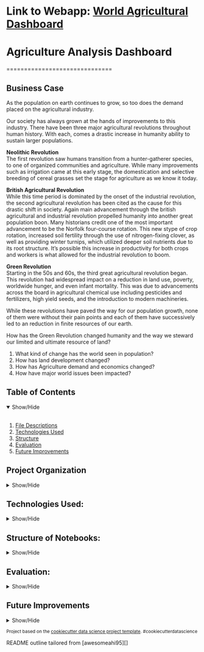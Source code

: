 # Link to Webapp: <a href="https://agricultural-analysis.herokuapp.com/" target="_blank">World Agricultural Dashboard</a>
# Agriculture Analysis Dashboard
==============================

## Business Case
<a name="Business_Case"></a>

As the population on earth continues to grow, so too does the demand placed on the agricultural industry. 

Our society has always grown at the hands of improvements to this industry. There have been three major agricultural revolutions throughout human history. With each, comes a drastic increase in humanity ability to sustain larger populations. 

 **Neolithic Revolution** <br>
The first revolution saw humans transition from a hunter-gatherer species, to one of organized communities and agriculture. While many improvements such as irrigation came at this early stage, the domestication and selective breeding of cereal grasses set the stage for agriculture as we know it today. 

**British Agricultural Revolution**<br>
While this time period is dominated by the onset of the industrial revolution, the second agricultural revolution has been cited as the cause for this drastic shift in society. Again main advancement through the british agricultural and industrial revolution propelled humanity into another great population boon. Many historians credit one of the most important advancement to be the Norfolk four-course rotation. This new stype of crop rotation, increased soil fertility through the use of nitrogen-fixing clover, as well as providing winter turnips, which utilized deeper soil nutrients due to its root structure. It’s possible this increase in productivity for both crops and workers is what allowed for the industrial revolution to boom.

**Green Revolution**<br>
Starting in the 50s and 60s, the third great agricultural revolution began. This revolution had widespread impact on a reduction in land use, poverty, worldwide hunger, and even infant mortality. This was due to advancements across the board in agricultural chemical use including pesticides and fertilizers, high yield seeds, and the introduction to modern machineries. 

While these revolutions have paved the way for our population growth, none of them were without their pain points and each of them have successively led to an reduction in finite resources of our earth. 

How has the Green Revolution changed humanity and the way we steward our limited and ultimate resource of land?

1. What kind of change has the world seen in population?
2. How has land development changed?
3. How has Agriculture demand and economics changed? 
4. How have major world issues been impacted?

## Table of Contents
<details open>
  <summary>Show/Hide</summary>
  <br>
 
1. [ File Descriptions ](#File_Description)
2. [ Technologies Used ](#Technologies_Used)    
3. [ Structure ](#Structure)
4. [ Evaluation ](#Evaluation)
5. [ Future Improvements ](#Future_Improvements)

</details>


## Project Organization

<details>
<a name="File_Description"></a>
<summary>Show/Hide</summary>
 <br>


    ├── LICENSE
    ├── .gitignore
    ├── README.md          <- The top-level README for developers using this project.
    │
    ├── agenv              <- Virtual Environment for the project
    │
    ├── web_app            <- Folder that contains all deployment needs
    │   ├── dashboard_app       
    │   │      ├── statics                  <- directory of images for the app
    │   │      │    ├── githublogo.png            <- github logo 
    │   │      │    ├── linkedinlogo.png          <- linkedin logo
    │   │      │    └── mediumlogo.png            <- medium logo
    │   │      ├── templates                <- html folder structure
    │   │      │    ├── base.html                 <- basic structure for all html templates
    │   │      │    ├── economics.html            <- economics page
    │   │      │    ├── filter_dropdown.html      <- abstracted filter dropdown item for all html pages
    │   │      │    ├── global_issues.html        <- global issue page
    │   │      │    ├── index.html                <- index home page
    │   │      │    ├── land_use.html             <- land use page
    │   │      │    ├── nav.html                  <- abstracted navigation bar
    │   │      │    ├── population.html           <- population page  
    │   │      │    └── sidebar.html              <- abstracted sidebar item
    │   │      ├── __init__.py              <- import Flask from Flask and set app name
    │   │      └── routes.py                <- routes all the pages for the flask app
    │   ├── scripts          
    │   │      ├── __init__.py              <- allows importation of scripts
    │   │      ├── additional_features.py   <- contains extract calculation functions for each page
    │   │      ├── dataframe_compile.py     <- contains functions for all dataframe wrangling
    │   │      ├── economics_data.py        <- function for economics page graphs
    │   │      ├── home_data.py             <- function for main page graph
    │   │      ├── issues_data.py           <- function for global issues page graphs
    │   │      ├── population_data.py       <- function for population page graphs           
    │   │      └── top_10_calc.py           <- functions for the filter dropdown
    │   ├── requirements.txt            <- The requirements file for reproducing the analysis environment, generated with `pip freeze > requirements.txt`
    │   ├── Procfile                    <- a file that specifies the commands that are executed. by an Heroku app on startup
    │   └── app.py                      <- serves the app
    │
    ├── notebooks          <- Jupyter notebooks. Naming convention is a number (for ordering),
    │                         the creator's initials, and a short `-` delimited description, e.g.
    │                         `1.0-jqp-initial-data-exploration`.
    │
    ├── references         <- Data dictionaries, manuals, and all other explanatory materials.
    │
    └── reports            <- Generated analysis as HTML, PDF, LaTeX, etc.
        └── figures        <- Generated graphics and figures to be used in reporting
--------
  </details>   

## Technologies Used:
<details>
<a name="Technologies_Used"></a>
<summary>Show/Hide</summary>
<br>

      
    ├──Heroku
    ├──Python
        ├──Numpy
        ├──Pandas
        ├──Flask
        ├──aiosync
        ├──Matplotlib
        ├──Seaborn
        ├──aiohttp
        └──plotly
 
 ------------
 </details>

## Structure of Notebooks:
<details>
<a name="Structure"></a>
<summary>Show/Hide</summary>
<br>

 1. API Practice
      * 1.0 Learning how to utilize the Worldbank API
 2. API Data Wrangling
      * 2.0 Indicators and Requests
      * 2.1 Combining Dataframes
      * 2.2 Top 10 vs. Other Country Dataframes
 3. Exploratory Data Analysis
      * 3.0 Importing
      * 3.1 Question 1: Population
      * 3.2 Question 2: Land Development
      * 3.4 Question 3: Agricultural Practices
      * 3.5 Question 4: World Issues
     

 </details>

## Evaluation:
<a name="Evaluation"></a>
<details>
<summary>Show/Hide</summary>
<br>

These are just a few insights from the analysis:

* Question 1: Population
   * It is interesting to note that around 2007 the world population for rural inhabitats begin to slow and then almost stop entirely, while urban population continues to climb. When breaking this down by country it is easy to see the biggest impact here is China, which began to lose rural population since 1992. We can also see that China and India are the two outlier countries when it comes to populations. This causes the Top 10 largest countries in populations to have a larger combined population than the rest of the world's countries combined.

* Question 2: Land Development
   * Interesting that Indonesia has a lot of crop land, but very little arable land. The Top 10 largest countries are mainly arable land, while the other nations are mainly crop land. Agricultural land per person has also been decreasing. This makes sense, there isn't much increase in actual agricultural land, but population is moving up at an increasing pace. Finally, cereal land use has been increasing over time, this makes sense considering the importance of these grains in human and livestock nutrition.

* Question 3: Agricultural Practices
   * There is clearly an increase in fertilizer use. This makes sense considering the green revolution's focus was on the advent of chemical fertilizers. There is also a linear relationship for the use of fertilizer with increase in cereal grain yield. There is an interesting relationship between GDP, fertilizer Use, and cereal grain yield 

* Question 4: World Issues
   * It is clear that Greenhouse Gases are still going up at a steep rate. There also appears to be a relationship between poverty and mortality under 5, which is expected. When looking at the top 10 most populated countries vs all other nations, there is a clear clustering for poverty vs. rural. Top 10 nations have low poverty and high rural population, while other nations have higher poverty and lower rural population. Additionally, between the two there are two clusters with mortality and poverty, with the top 10 nations having lower poverty and slightly larger range of mortality under 5, vs. the other nations that have higher average mortality rates under five and higher poverty rates. The good news is both groups have decreased in mortality rates since 1960.  



 Here is a link to the <a href="https://agricultural-analysis.herokuapp.com/" target="_blank">app</a>. 

</details>
  
## Future Improvements
 <a name="Future_Improvements"></a>
 <details>
<summary>Show/Hide</summary>
<br>
 One of the biggest issues with this project is currently load times of the deployment. I was able to bring down the load times using async requests for the APIs, but 12 seconds to load is still way too long. I will also place time into documenting the questions each page is trying to answer in order to make the user's experience more streamlined.

</details>

<p><small>Project based on the <a target="_blank" href="https://drivendata.github.io/cookiecutter-data-science/">cookiecutter data science project template</a>. #cookiecutterdatascience</small></p>
<p>README outline tailored from [awesomeahi95][]<p>

